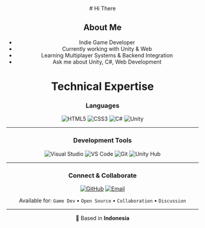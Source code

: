 <div align="center">
# Hi There
  
##  About Me
-  Indie Game Developer  
-  Currently working with Unity & Web  
-  Learning Multiplayer Systems & Backend Integration  
-  Ask me about Unity, C#, Web Development  
#  Technical Expertise  

### Languages
![HTML5](https://img.shields.io/badge/HTML5-Advanced-E34F26?style=for-the-badge&logo=html5&logoColor=white)
![CSS3](https://img.shields.io/badge/CSS3-Advanced-1572B6?style=for-the-badge&logo=css3&logoColor=white)
![C#](https://img.shields.io/badge/C%23-Proficient-239120?style=for-the-badge&logo=c-sharp&logoColor=white)
![Unity](https://img.shields.io/badge/Unity-Experienced-000000?style=for-the-badge&logo=unity&logoColor=white)

---

### Development Tools
![Visual Studio](https://img.shields.io/badge/Visual%20Studio-5C2D91?style=for-the-badge&logo=visual-studio&logoColor=white)
![VS Code](https://img.shields.io/badge/VS%20Code-007ACC?style=for-the-badge&logo=visual-studio-code&logoColor=white)
![Git](https://img.shields.io/badge/Git-F05032?style=for-the-badge&logo=git&logoColor=white)
![Unity Hub](https://img.shields.io/badge/Unity%20Hub-000000?style=for-the-badge&logo=unity&logoColor=white)

---

###  Connect & Collaborate
[![GitHub](https://img.shields.io/badge/GitHub-100000?style=for-the-badge&logo=github&logoColor=white)](https://github.com/non3xx)
[![Email](https://img.shields.io/badge/Email-D14836?style=for-the-badge&logo=gmail&logoColor=white)](mailto:nafiziozafranz@gmail.com)

Available for: `Game Dev` • `Open Source` • `Collaboration` • `Discussion`

---

📍 Based in **Indonesia**  

</div>
